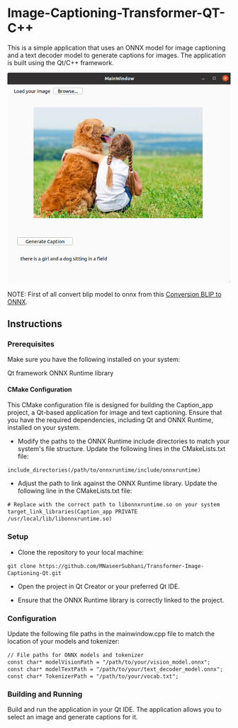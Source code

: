# Image-Captioning-Transformer-QT-C++
This is a simple application that uses an ONNX model for image captioning and a text decoder model to generate captions for images. The application is built using the Qt/C++ framework.

![Demo Image](assets/demo.png)

NOTE: First of all convert blip model to onnx from this [Conversion BLIP to ONNX](https://github.com/MNaseerSubhani/Blip-Image-Captioning-Large-ONNX).


## Instructions
### Prerequisites
Make sure you have the following installed on your system:

Qt framework
ONNX Runtime library

#### CMake Configuration
This CMake configuration file is designed for building the Caption_app project, a Qt-based application for image and text captioning. Ensure that you have the required dependencies, including Qt and ONNX Runtime, installed on your system.

* Modify the paths to the ONNX Runtime include directories to match your system's file structure. Update the following lines in the CMakeLists.txt file:
 ```
include_directories(/path/to/onnxruntime/include/onnxruntime)
 ```

* Adjust the path to link against the ONNX Runtime library. Update the following line in the CMakeLists.txt file:
```
# Replace with the correct path to libonnxruntime.so on your system
target_link_libraries(Caption_app PRIVATE /usr/local/lib/libonnxruntime.so)

```


### Setup
* Clone the repository to your local machine:

```
git clone https://github.com/MNaseerSubhani/Transformer-Image-Captioning-Qt.git

```
* Open the project in Qt Creator or your preferred Qt IDE.

* Ensure that the ONNX Runtime library is correctly linked to the project.

### Configuration
Update the following file paths in the mainwindow.cpp file to match the location of your models and tokenizer:


```
// File paths for ONNX models and tokenizer
const char* modelVisionPath = "/path/to/your/vision_model.onnx";
const char* modelTextPath = "/path/to/your/text_decoder_model.onnx";
const char* TokenizerPath = "/path/to/your/vocab.txt";

```

### Building and Running
Build and run the application in your Qt IDE. The application allows you to select an image and generate captions for it.
